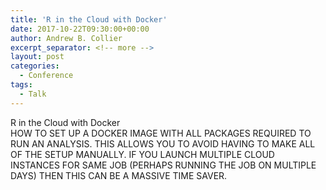 ```yaml
---
title: 'R in the Cloud with Docker'
date: 2017-10-22T09:30:00+00:00
author: Andrew B. Collier
excerpt_separator: <!-- more -->
layout: post
categories:
  - Conference
tags:
  - Talk
---
```


<div class="talk">
	<div class="title">
	R in the Cloud with Docker
	</div>
	<div class="abstract">
HOW TO SET UP A DOCKER IMAGE WITH ALL PACKAGES REQUIRED TO RUN AN ANALYSIS. THIS ALLOWS YOU TO AVOID HAVING TO MAKE ALL OF THE SETUP MANUALLY. IF YOU LAUNCH MULTIPLE CLOUD INSTANCES FOR SAME JOB (PERHAPS RUNNING THE JOB ON MULTIPLE DAYS) THEN THIS CAN BE A MASSIVE TIME SAVER.
	</div>
</div>